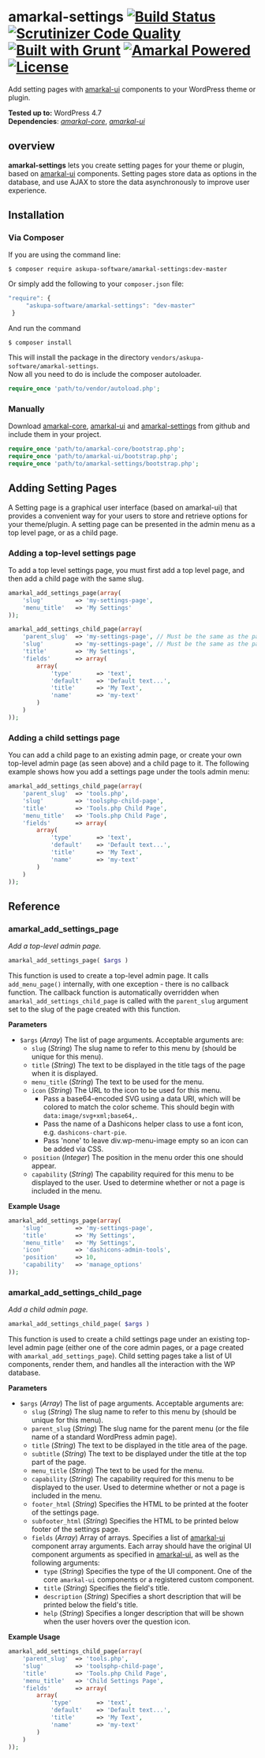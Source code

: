 # amarkal-settings [![Build Status](https://scrutinizer-ci.com/g/askupasoftware/amarkal-settings/badges/build.png?b=master)](https://scrutinizer-ci.com/g/askupasoftware/amarkal-settings/build-status/master) [![Scrutinizer Code Quality](https://scrutinizer-ci.com/g/askupasoftware/amarkal-settings/badges/quality-score.png?b=master)](https://scrutinizer-ci.com/g/askupasoftware/amarkal-settings/?branch=master) [![Built with Grunt](https://cdn.gruntjs.com/builtwith.svg)](https://gruntjs.com/) [![Amarkal Powered](https://askupasoftware.com/amarkal-powered.svg)](https://products.askupasoftware.com/amarkal) [![License](https://img.shields.io/badge/license-GPL--3.0%2B-red.svg)](https://raw.githubusercontent.com/askupasoftware/amarkal-settings/master/LICENSE)
Add setting pages with [amarkal-ui](https://github.com/askupasoftware/amarkal-ui) components to your WordPress theme or plugin.

**Tested up to:** WordPress 4.7  
**Dependencies**: *[amarkal-core](https://github.com/askupasoftware/amarkal-core)*, *[amarkal-ui](https://github.com/askupasoftware/amarkal-ui)*

## overview

**amarkal-settings** lets you create setting pages for your theme or plugin, based on [amarkal-ui](https://github.com/askupasoftware/amarkal-ui) components. Setting pages store data as options in the database, and use AJAX to store the data asynchronously to improve user experience.

## Installation

### Via Composer

If you are using the command line:  
```
$ composer require askupa-software/amarkal-settings:dev-master
```

Or simply add the following to your `composer.json` file:
```javascript
"require": {
     "askupa-software/amarkal-settings": "dev-master"
 }
```
And run the command 
```
$ composer install
```

This will install the package in the directory `vendors/askupa-software/amarkal-settings`.  
Now all you need to do is include the composer autoloader.

```php
require_once 'path/to/vendor/autoload.php';
```

### Manually

Download [amarkal-core](https://github.com/askupasoftware/amarkal-core/archive/master.zip), [amarkal-ui](https://github.com/askupasoftware/amarkal-ui/archive/master.zip) and [amarkal-settings](https://github.com/askupasoftware/amarkal-settings/archive/master.zip) from github and include them in your project.

```php
require_once 'path/to/amarkal-core/bootstrap.php';
require_once 'path/to/amarkal-ui/bootstrap.php';
require_once 'path/to/amarkal-settings/bootstrap.php';
```

## Adding Setting Pages

A Setting page is a graphical user interface (based on amarkal-ui) that provides a convenient way for your users to store and retrieve options for your theme/plugin. A setting page can be presented in the admin menu as a top level page, or as a child page.

### Adding a top-level settings page

To add a top level settings page, you must first add a top level page, and then add a child page with the same slug.

```php
amarkal_add_settings_page(array(
    'slug'         => 'my-settings-page',
    'menu_title'   => 'My Settings'
));

amarkal_add_settings_child_page(array(
    'parent_slug'  => 'my-settings-page', // Must be the same as the parent page's slug
    'slug'         => 'my-settings-page', // Must be the same as the parent page's slug
    'title'        => 'My Settings',
    'fields'       => array(
        array(
            'type'       => 'text',
            'default'    => 'Default text...',
            'title'      => 'My Text',
            'name'       => 'my-text'
        )
    )
));
```

### Adding a child settings page

You can add a child page to an existing admin page, or create your own top-level admin page (as seen above) and a child page to it. The following example shows how you add a settings page under the tools admin menu:

```php
amarkal_add_settings_child_page(array(
    'parent_slug'  => 'tools.php',
    'slug'         => 'toolsphp-child-page',
    'title'        => 'Tools.php Child Page',
    'menu_title'   => 'Tools.php Child Page',
    'fields'       => array(
        array(
            'type'       => 'text',
            'default'    => 'Default text...',
            'title'      => 'My Text',
            'name'       => 'my-text'
        )
    )
));
```

## Reference

### amarkal_add_settings_page
*Add a top-level admin page.*
```php
amarkal_add_settings_page( $args )
```
This function is used to create a top-level admin page. It calls `add_menu_page()` internally, with one exception - there is no callback function. The callback function is automatically overridden when `amarkal_add_settings_child_page` is called with the `parent_slug` argument set to the slug of the page created with this function.

**Parameters**  
* `$args` (*Array*)  The list of page arguments. Acceptable arguments are:
  * `slug` (*String*) The slug name to refer to this menu by (should be unique for this menu).
  * `title` (*String*) The text to be displayed in the title tags of the page when it is displayed.
  * `menu_title` (*String*) The text to be used for the menu.
  * `icon` (*String*) The URL to the icon to be used for this menu. 
    * Pass a base64-encoded SVG using a data URI, which will be colored to match the color scheme. This should begin with `data:image/svg+xml;base64,`. 
    * Pass the name of a Dashicons helper class to use a font icon, e.g. `dashicons-chart-pie`. 
    * Pass 'none' to leave div.wp-menu-image empty so an icon can be added via CSS.
  * `position` (*Integer*) The position in the menu order this one should appear.
  * `capability` (*String*) The capability required for this menu to be displayed to the user. Used to determine whether or not a page is included in the menu.


**Example Usage**
```php
amarkal_add_settings_page(array(
    'slug'         => 'my-settings-page',
    'title'        => 'My Settings',
    'menu_title'   => 'My Settings',
    'icon'         => 'dashicons-admin-tools',
    'position'     => 10,
    'capability'   => 'manage_options'
));
```

### amarkal_add_settings_child_page
*Add a child admin page.*
```php
amarkal_add_settings_child_page( $args )
```
This function is used to create a child settings page under an existing top-level admin page (either one of the core admin pages, or a page created with `amarkal_add_settings_page`). Child setting pages take a list of UI components, render them, and handles all the interaction with the WP database.

**Parameters**  
* `$args` (*Array*)  The list of page arguments. Acceptable arguments are:
  * `slug` (*String*) The slug name to refer to this menu by (should be unique for this menu).
  * `parent_slug` (*String*) The slug name for the parent menu (or the file name of a standard WordPress admin page).
  * `title` (*String*) The text to be displayed in the title area of the page.
  * `subtitle` (*String*) The text to be displayed under the title at the top part of the page.
  * `menu_title` (*String*) The text to be used for the menu.
  * `capability` (*String*) The capability required for this menu to be displayed to the user. Used to determine whether or not a page is included in the menu.
  * `footer_html` (*String*) Specifies the HTML to be printed at the footer of the  settings page.
  * `subfooter_html` (*String*) Specifies the HTML to be printed below footer of the  settings page.
  * `fields` (*Array*) Array of arrays. Specifies a list of [amarkal-ui](https://github.com/askupasoftware/amarkal-ui) component array arguments. Each array should have the original UI component arguments as specified in [amarkal-ui](https://github.com/askupasoftware/amarkal-ui), as well as the following arguments:
    * `type` (*String*) Specifies the type of the UI component. One of the core `amarkal-ui` components or a registered custom component.
    * `title` (*String*) Specifies the field's title.
    * `description` (*String*) Specifies a short description that will be printed below the field's title.
    * `help` (*String*) Specifies a longer description that will be shown when the user hovers over the question icon.

**Example Usage**
```php
amarkal_add_settings_child_page(array(
    'parent_slug'  => 'tools.php',
    'slug'         => 'toolsphp-child-page',
    'title'        => 'Tools.php Child Page',
    'menu_title'   => 'Child Settings Page',
    'fields'       => array(
        array(
            'type'       => 'text',
            'default'    => 'Default text...',
            'title'      => 'My Text',
            'name'       => 'my-text'
        )
    )
));
```